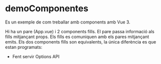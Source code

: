 # demoComponentes

Es un exemple de com treballar amb components amb Vue 3. 

Hi ha un pare (App.vue) i 2 components fills. 
El pare passa informació als fills mitjançant props. 
Els fills es comuniquen amb els pares mitjançant emits. 
Els dos components fills son equivalents, la única diferència es que estan programats: 
- Fent servir Options API <script>
- Fent servir Composition API <script setup>